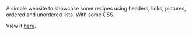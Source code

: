 A simple website to showcase some recipes using headers, links, pictures, ordered and unordered lists. With some CSS.

View it [here](https://ispervoykin.github.io/odin-recipes/).
